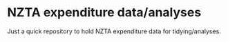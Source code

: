 # NZTA expenditure data/analyses

Just a quick repository to hold NZTA expenditure data for tidying/analyses.

